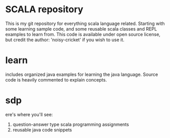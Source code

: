 # SCALA repository
This is my git repository for everything scala language related. Starting with some learning sample code, and some reusable scala classes and REPL examples to learn from. This code is available under open source license, but credit the author: 'noisy-cricket' if you wish to use it.

# learn
includes organized java examples for learning the java language. Source code is heavily commented to explain concepts.

# sdp
ere's where you'll see:
1) question-answer type scala programming assignments
2) reusable java code snippets
